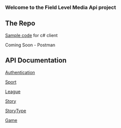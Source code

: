 ### Welcome to the Field Level Media Api project

## The Repo
[Sample code](https://github.com/FlmDeveloper/Api/tree/dev/src/CSharp) for c# client

Coming Soon - Postman

## API Documentation
[Authentication](https://github.com/FlmDeveloper/Api/wiki/Authentication)

[Sport](https://github.com/FlmDeveloper/Api/wiki/GET-Sport)

[League](https://github.com/FlmDeveloper/Api/wiki/GET-League)

[Story](https://github.com/FlmDeveloper/Api/wiki/GET-Story)

[StoryType](https://github.com/FlmDeveloper/Api/wiki/GET-StoryType)

[Game](https://github.com/FlmDeveloper/Api/wiki/GET-Game)
